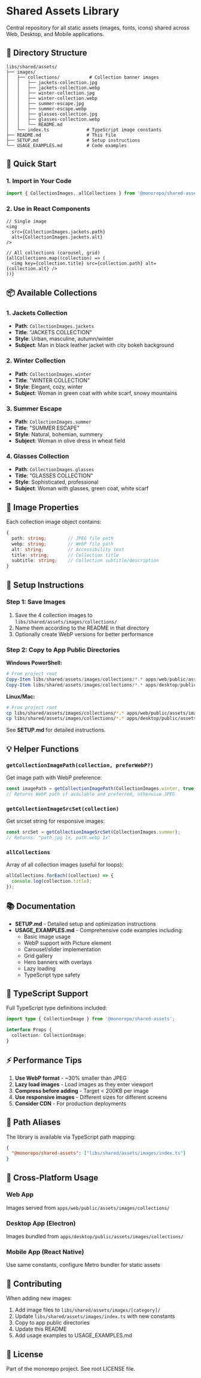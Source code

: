 # Shared Assets Library

Central repository for all static assets (images, fonts, icons) shared across Web, Desktop, and Mobile applications.

## 📁 Directory Structure

```
libs/shared/assets/
├── images/
│   ├── collections/           # Collection banner images
│   │   ├── jackets-collection.jpg
│   │   ├── jackets-collection.webp
│   │   ├── winter-collection.jpg
│   │   ├── winter-collection.webp
│   │   ├── summer-escape.jpg
│   │   ├── summer-escape.webp
│   │   ├── glasses-collection.jpg
│   │   ├── glasses-collection.webp
│   │   └── README.md
│   └── index.ts              # TypeScript image constants
├── README.md                 # This file
├── SETUP.md                  # Setup instructions
└── USAGE_EXAMPLES.md         # Code examples
```

## 🚀 Quick Start

### 1. Import in Your Code

```typescript
import { CollectionImages, allCollections } from '@monorepo/shared-assets';
```

### 2. Use in React Components

```tsx
// Single image
<img 
  src={CollectionImages.jackets.path} 
  alt={CollectionImages.jackets.alt} 
/>

// All collections (carousel, grid)
{allCollections.map((collection) => (
  <img key={collection.title} src={collection.path} alt={collection.alt} />
))}
```

## 📦 Available Collections

### 1. Jackets Collection
- **Path**: `CollectionImages.jackets`
- **Title**: "JACKETS COLLECTION"
- **Style**: Urban, masculine, autumn/winter
- **Subject**: Man in black leather jacket with city bokeh background

### 2. Winter Collection
- **Path**: `CollectionImages.winter`
- **Title**: "WINTER COLLECTION"
- **Style**: Elegant, cozy, winter
- **Subject**: Woman in green coat with white scarf, snowy mountains

### 3. Summer Escape
- **Path**: `CollectionImages.summer`
- **Title**: "SUMMER ESCAPE"
- **Style**: Natural, bohemian, summery
- **Subject**: Woman in olive dress in wheat field

### 4. Glasses Collection
- **Path**: `CollectionImages.glasses`
- **Title**: "GLASSES COLLECTION"
- **Style**: Sophisticated, professional
- **Subject**: Woman with glasses, green coat, white scarf

## 🎨 Image Properties

Each collection image object contains:

```typescript
{
  path: string;        // JPEG file path
  webp: string;        // WebP file path
  alt: string;         // Accessibility text
  title: string;       // Collection title
  subtitle: string;    // Collection subtitle/description
}
```

## 🔧 Setup Instructions

### Step 1: Save Images

1. Save the 4 collection images to `libs/shared/assets/images/collections/`
2. Name them according to the README in that directory
3. Optionally create WebP versions for better performance

### Step 2: Copy to App Public Directories

**Windows PowerShell:**
```powershell
# From project root
Copy-Item libs/shared/assets/images/collections/*.* apps/web/public/assets/images/collections/
Copy-Item libs/shared/assets/images/collections/*.* apps/desktop/public/assets/images/collections/
```

**Linux/Mac:**
```bash
# From project root
cp libs/shared/assets/images/collections/*.* apps/web/public/assets/images/collections/
cp libs/shared/assets/images/collections/*.* apps/desktop/public/assets/images/collections/
```

See **SETUP.md** for detailed instructions.

## 💡 Helper Functions

### `getCollectionImagePath(collection, preferWebP?)`

Get image path with WebP preference:

```typescript
const imagePath = getCollectionImagePath(CollectionImages.winter, true);
// Returns WebP path if available and preferred, otherwise JPEG
```

### `getCollectionImageSrcSet(collection)`

Get srcset string for responsive images:

```typescript
const srcSet = getCollectionImageSrcSet(CollectionImages.summer);
// Returns: "path.jpg 1x, path.webp 1x"
```

### `allCollections`

Array of all collection images (useful for loops):

```typescript
allCollections.forEach((collection) => {
  console.log(collection.title);
});
```

## 📚 Documentation

- **SETUP.md** - Detailed setup and optimization instructions
- **USAGE_EXAMPLES.md** - Comprehensive code examples including:
  - Basic image usage
  - WebP support with Picture element
  - Carousel/slider implementation
  - Grid gallery
  - Hero banners with overlays
  - Lazy loading
  - TypeScript type safety

## 🎯 TypeScript Support

Full TypeScript type definitions included:

```typescript
import type { CollectionImage } from '@monorepo/shared-assets';

interface Props {
  collection: CollectionImage;
}
```

## ⚡ Performance Tips

1. **Use WebP format** - ~30% smaller than JPEG
2. **Lazy load images** - Load images as they enter viewport
3. **Compress before adding** - Target < 200KB per image
4. **Use responsive images** - Different sizes for different screens
5. **Consider CDN** - For production deployments

## 🔗 Path Aliases

The library is available via TypeScript path mapping:

```json
{
  "@monorepo/shared-assets": ["libs/shared/assets/images/index.ts"]
}
```

## 📱 Cross-Platform Usage

### Web App
Images served from `apps/web/public/assets/images/collections/`

### Desktop App (Electron)
Images bundled from `apps/desktop/public/assets/images/collections/`

### Mobile App (React Native)
Use same constants, configure Metro bundler for static assets

## 🤝 Contributing

When adding new images:

1. Add image files to `libs/shared/assets/images/[category]/`
2. Update `libs/shared/assets/images/index.ts` with new constants
3. Copy to app public directories
4. Update this README
5. Add usage examples to USAGE_EXAMPLES.md

## 📄 License

Part of the monorepo project. See root LICENSE file.
